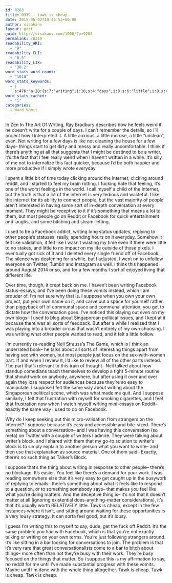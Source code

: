```yaml
---
id: 9283
title: 0319 – tawk is cheap
date: 2015-05-02T10:43:53+00:00
author: visakanv
layout: post
guid: http://visakanv.com/1000/?p=9283
permalink: /0319
readability_ARI:
  - "9"
readability_CLI:
  - "8.5"
readability_LIX:
  - "30.2"
word_stats_word_count:
  - "1018"
word_stats_keywords:
  - |
    s:476:"a:28:{s:7:"writing";i:10;s:4:"days";i:3;s:6:"little";i:8;s:4:"like";i:9;s:6:"things";i:4;s:6:"really";i:3;s:5:"think";i:3;s:7:"there's";i:6;s:4:"feel";i:6;s:7:"because";i:4;s:4:"time";i:3;s:8:"internet";i:5;s:6:"reddit";i:5;s:6:"people";i:6;s:12:"conversation";i:4;s:8:"facebook";i:6;s:4:"used";i:3;s:4:"felt";i:5;s:7:"suppose";i:6;s:4:"work";i:3;s:4:"easy";i:3;s:4:"same";i:3;s:7:"exactly";i:3;s:5:"block";i:3;s:5:"thing";i:4;s:6:"matter";i:3;s:4:"tawk";i:4;s:5:"cheap";i:4;}";
word_stats_cached:
  - "1"
categories:
  - Word Vomit
---
```

In Zen In The Art Of Writing, Ray Bradbury describes how he feels weird if he doesn&#8217;t write for a couple of days. I can&#8217;t remember the details, so I&#8217;ll project how I interpreted it. A little anxious, a little morose, a little &#8220;unclean&#8221;, even. Not writing for a few days is like not cleaning the house for a few days– things start to get dirty and messy and really uncomfortable. I think if there&#8217;s anything at all that suggests that I might be destined to be a writer, it&#8217;s the fact that I feel really weird when I haven&#8217;t written in a while. It&#8217;s silly of me not to internalize this fact quicker, because I&#8217;d be both happier and more productive if I simply wrote everyday.

I spent a little bit of time today clicking around the internet, clicking around reddit, and I started to feel my brain rotting. I fucking hate that feeling, it&#8217;s one of the worst feelings in the world. I call myself a child of the Internet, but the truth is that a lot of the internet is very tedious and wasteful. I like the internet for its ability to connect people, but the vast majority of people aren&#8217;t interested in having some sort of in-depth conversation at every moment. They might be receptive to it if it&#8217;s something that means a lot to them, but most people go on Reddit or Facebook for quick entertainment and laughs, and some bitching and steam-letting.

I used to be a Facebook addict, writing long status updates, replying to other people&#8217;s statuses, really, spending hours on it everyday. Somehow it felt like validation, it felt like I wasn&#8217;t wasting my time even if there were little to no stakes, and little to no impact on my life outside of those pixels. I eventually got sick of it and I deleted every single friend off of Facebook. The silence was deafening for a while, but I adjusted. I went on to unfollow everyone on Twitter, Tumblr and Instagram as well. I think this happened around August 2014 or so, and for a few months I sort of enjoyed living that different life.

Over time, though, it crept back on me. I haven&#8217;t been writing Facebook status-essays, and I&#8217;ve been doing these vomits instead, which I am prouder of. I&#8217;m not sure why that is. I suppose when you own your own project, put your own name on it, and carve out a space for yourself rather than piggyback off of communal space and communal attention, you get to dictate how the conversation goes. I&#8217;ve noticed this playing out even on my own blogs– I used to blog about Singaporean political issues, and I kept at it because there was all sorts of feedback. But after a while I realized that I was playing into a broader circus that wasn&#8217;t entirely of my own choosing. I was writing what other people wanted to read, and it felt a little hollow.

I&#8217;m currently re-reading Neil Strauss&#8217;s The Game, which is I think an underrated book– he talks about all sorts of interesting things apart from having sex with women, but most people just focus on the sex-with-women part. If and when I review it, I&#8217;d like to review all of the other parts instead. The part that&#8217;s relevant to this train of thought– Neil talked about how standup comedians teach themselves to develop a tight 5-minute routine that should work on anybody, anywhere, but after using it over and over again they lose respect for audiences because they&#8217;re so easy to manipulate. I suppose I felt the same way about writing about the Singaporean political scene, which was what made me quit. And I suppose similarly, I felt that frustration with myself for smoking cigarettes, and I feel that frustration now when I watch myself writing mini-essays on Reddit– exactly the same way I used to do on Facebook. 

Why do I keep seeking out this micro-validation from strangers on the Internet? I suppose because it&#8217;s easy and accessible and bite-sized. There&#8217;s something about a conversation– and I was having this conversation (so meta) on Twitter with a couple of writers I admire. They were talking about writer&#8217;s block, and I shared with them that my go-to solution to writer&#8217;s block is to simply explain to another person what you want to write– and then use that explanation as source material. One of them said– Exactly, there&#8217;s no such thing as Talker&#8217;s Block. 

I suppose that&#8217;s the thing about writing in response to other people– there&#8217;s no blockage. It&#8217;s easier. You feel like there&#8217;s a demand for your work. I was reading somewhere else that it&#8217;s very easy to get caught up in the busywork of replying to emails– there&#8217;s something about what it feels like to respond to a question, or to something somebody says– that makes you feel like what you&#8217;re doing matters. And the deceptive thing is– it&#8217;s not that it doesn&#8217;t matter at all (ignoring existential does-anything-matter considerations), it&#8217;s that it&#8217;s usually worth RELATIVELY little. Tawk is cheap, except in the few instances where it isn&#8217;t, and sitting around waiting for these opportunities is a very lousy strategy. It can sorta feel good, but it&#8217;s lousy.

I guess I&#8217;m writing this to myself to say, dude, get the fuck off Reddit. It&#8217;s the same problem you had with Facebook, which is that you&#8217;re not exactly talking or writing on your own terms. You&#8217;re just following strangers around. It&#8217;s like sitting in a bar looking for conversations to join. The problem is that it&#8217;s very rare that great conversationalists come to a bar to bitch about things– more often than not they&#8217;re busy with their work. They&#8217;re busy focused on the things that matter. So I suppose this is my affirmation to say, no reddit for me until I&#8217;ve made substantial progress with these vomits. Maybe until I&#8217;m done with the whole thing altogether. Tawk is cheap. Tawk is cheap. Tawk is cheap.